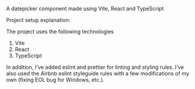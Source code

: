 A datepicker component made using Vite, React and TypeScript

Project setup explanation: 

The project uses the following technologies

1. Vite
2. React
3. TypeScript

In addition, I've added eslint and prettier for linting and styling rules. I've also used the Airbnb eslint styleguide rules with a few modifications of my own (fixing EOL bug for Windows, etc.). 

